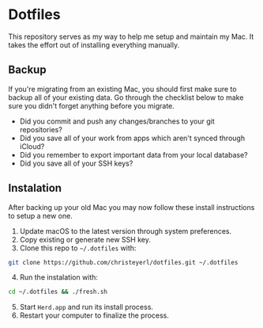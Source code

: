 # Dotfiles

This repository serves as my way to help me setup and maintain my Mac. It takes the effort out of installing everything manually.

## Backup

If you're migrating from an existing Mac, you should first make sure to backup all of your existing data. Go through the checklist below to make sure you didn't forget anything before you migrate.

- Did you commit and push any changes/branches to your git repositories?
- Did you save all of your work from apps which aren't synced through iCloud?
- Did you remember to export important data from your local database?
- Did you save all of your SSH keys?

## Instalation

After backing up your old Mac you may now follow these install instructions to setup a new one.

1. Update macOS to the latest version through system preferences.
2. Copy existing or generate new SSH key.
3. Clone this repo to `~/.dotfiles` with:
```bash
git clone https://github.com/christeyerl/dotfiles.git ~/.dotfiles
```
4. Run the instalation with:
```bash
cd ~/.dotfiles && ./fresh.sh
```
5. Start `Herd.app` and run its install process.
6. Restart your computer to finalize the process.
